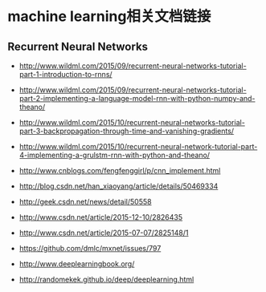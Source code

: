 machine learning相关文档链接
============================

Recurrent Neural Networks
-------------------------

* <http://www.wildml.com/2015/09/recurrent-neural-networks-tutorial-part-1-introduction-to-rnns/>

* <http://www.wildml.com/2015/09/recurrent-neural-networks-tutorial-part-2-implementing-a-language-model-rnn-with-python-numpy-and-theano/>

* <http://www.wildml.com/2015/10/recurrent-neural-networks-tutorial-part-3-backpropagation-through-time-and-vanishing-gradients/>

* <http://www.wildml.com/2015/10/recurrent-neural-network-tutorial-part-4-implementing-a-grulstm-rnn-with-python-and-theano/>

* <http://www.cnblogs.com/fengfenggirl/p/cnn_implement.html>

* <http://blog.csdn.net/han_xiaoyang/article/details/50469334>

* <http://geek.csdn.net/news/detail/50558>

* <http://www.csdn.net/article/2015-12-10/2826435>

* <http://www.csdn.net/article/2015-07-07/2825148/1>

* <https://github.com/dmlc/mxnet/issues/797>

* <http://www.deeplearningbook.org/>

* <http://randomekek.github.io/deep/deeplearning.html>
